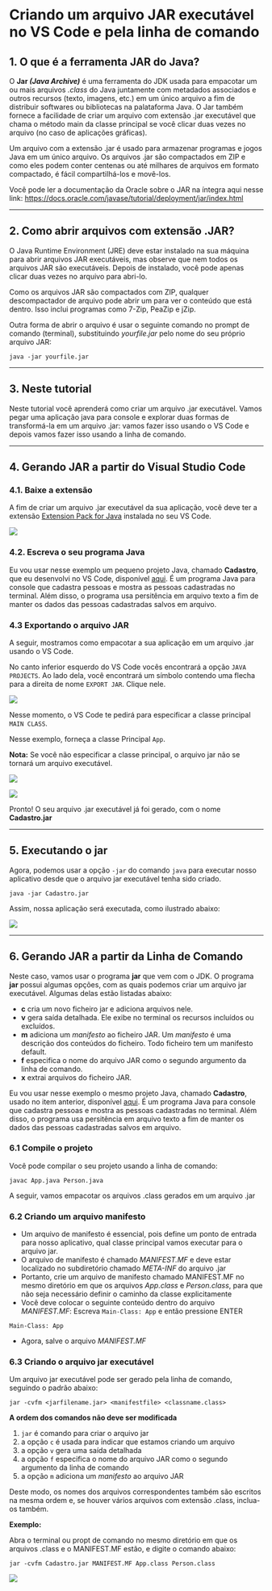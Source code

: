 # Criando um arquivo JAR executável no VS Code e pela linha de comando

## 1. O que é a ferramenta JAR do Java?

O **Jar *(Java Archive)*** é uma ferramenta do JDK usada para empacotar um ou mais arquivos *.class* do Java juntamente com metadados associados e outros recursos (texto, imagens, etc.) em um único arquivo a fim de distribuir softwares ou bibliotecas na palataforma Java. O Jar também fornece a facilidade de criar um arquivo com extensão .jar executável que chama o método main da classe principal se você clicar duas vezes no arquivo (no caso de aplicações gráficas).

Um arquivo com a extensão .jar é usado para armazenar programas e jogos Java em um único arquivo. Os arquivos .jar são compactados em ZIP e como eles podem conter centenas ou até milhares de arquivos em formato compactado, é fácil compartilhá-los e movê-los.

Você pode ler a documentação da Oracle sobre o JAR na íntegra aqui nesse link: https://docs.oracle.com/javase/tutorial/deployment/jar/index.html

---

## 2. Como abrir arquivos com extensão .JAR?

O Java Runtime Environment (JRE) deve estar instalado na sua máquina para abrir arquivos JAR executáveis, mas observe que nem todos os arquivos JAR são executáveis. Depois de instalado, você pode apenas clicar duas vezes no arquivo para abri-lo.

Como os arquivos JAR são compactados com ZIP, qualquer descompactador de arquivo pode abrir um para ver o conteúdo que está dentro. Isso inclui programas como 7-Zip, PeaZip e jZip.

Outra forma de abrir o arquivo é usar o seguinte comando no prompt de comando (terminal), substituindo *yourfile.jar* pelo nome do seu próprio arquivo JAR:

`java -jar yourfile.jar`

---

## 3. Neste tutorial

Neste tutorial você aprenderá como criar um arquivo .jar executável. Vamos pegar uma aplicação java para console e explorar duas formas de transformá-la em um arquivo .jar: vamos fazer isso usando o VS Code e depois vamos fazer isso usando a linha de comando.

---

## 4. Gerando JAR a partir do Visual Studio Code

### 4.1. Baixe a extensão

A fim de criar um arquivo .jar executável da sua aplicação, você deve ter a extensão [Extension Pack for Java](https://marketplace.visualstudio.com/items?itemName=vscjava.vscode-java-pack) instalada no seu VS Code.

![](images/img01.png)

### 4.2. Escreva o seu programa Java

Eu vou usar nesse exemplo um pequeno projeto Java, chamado **Cadastro**, que eu desenvolvi no VS Code, disponível [aqui](Cadastro).
É um programa Java para console que cadastra pessoas e mostra as pessoas cadastradas no terminal. Além disso, o programa usa persitência em arquivo texto a fim de manter os dados das pessoas cadastradas salvos em arquivo.

### 4.3 Exportando o arquivo JAR

A seguir, mostramos como empacotar a sua aplicação em um arquivo .jar usando o VS Code.

No canto inferior esquerdo do VS Code vocês encontrará a opção `JAVA PROJECTS`. Ao lado dela, você encontrará um símbolo contendo uma flecha para a direita de nome `EXPORT JAR`. Clique nele.

![](images/img02.png)

Nesse momento, o VS Code te pedirá para especificar a classe principal `MAIN CLASS`.

Nesse exemplo, forneça a classe Principal `App`.

**Nota:** Se você não especificar a classe principal, o arquivo jar não se tornará um arquivo executável.

![](images/img03.png)

![](images/img04.png)

Pronto! O seu arquivo .jar executável já foi gerado, com o nome **Cadastro.jar**


---

## 5. Executando o jar

Agora, podemos usar a opção `-jar` do comando `java` para executar nosso aplicativo desde que o arquivo jar executável tenha sido criado.

```
java -jar Cadastro.jar
```

Assim, nossa aplicação será executada, como ilustrado abaixo:

![](images/img06.png)

---

## 6. Gerando JAR a partir da Linha de Comando

Neste caso, vamos usar o programa **jar** que vem com o JDK. O programa **jar** possui algumas opções, com as quais podemos criar um arquivo jar executável. Algumas delas estão listadas abaixo:

- **c** cria um novo ficheiro jar e adiciona arquivos nele.
- **v** gera saída detalhada. Ele exibe no terminal os recursos incluídos ou excluídos.
- **m** adiciona um *manifesto* ao ficheiro JAR. Um *manifesto* é uma descrição dos conteúdos do ficheiro. Todo ficheiro tem um manifesto default.
- **f** especifica o nome do arquivo JAR como o segundo argumento da linha de comando.
- **x** extrai arquivos do ficheiro JAR.

Eu vou usar nesse exemplo o mesmo projeto Java, chamado **Cadastro**, usado no item anterior, disponível [aqui](Cadastro). É um programa Java para console que cadastra pessoas e mostra as pessoas cadastradas no terminal. Além disso, o programa usa persitência em arquivo texto a fim de manter os dados das pessoas cadastradas salvos em arquivo.

### 6.1 Compile o projeto

Você pode compilar o seu projeto usando a linha de comando:

`javac App.java Person.java`

A seguir, vamos empacotar os arquivos .class gerados em um arquivo .jar

### 6.2 Criando um arquivo manifesto

- Um arquivo de manifesto é essencial, pois define um ponto de entrada para nosso aplicativo, qual classe principal vamos executar para o arquivo jar.
- O arquivo de manifesto é chamado *MANIFEST.MF* e deve estar localizado no subdiretório chamado *META-INF* do arquivo .jar
- Portanto, crie um arquivo de manifesto chamado MANIFEST.MF no mesmo diretório em que os arquivos *App.class* e *Person.class*, para que não seja necessário definir o caminho da classe explicitamente
- Você deve colocar o seguinte conteúdo dentro do arquivo *MANIFEST.MF*: Escreva `Main-Class: App` e então pressione ENTER

```
Main-Class: App

```

- Agora, salve o arquivo *MANIFEST.MF* 

### 6.3 Criando o arquivo jar executável

Um arquivo jar executável pode ser gerado pela linha de comando, seguindo o padrão abaixo:

```
jar -cvfm <jarfilename.jar> <manifestfile> <classname.class>
```

**A ordem dos comandos não deve ser modificada**
1. `jar` é comando para criar o arquivo jar
2. a opção `c` é usada para indicar que estamos criando um arquivo
3. a opção `v` gera uma saída detalhada
4. a opção `f` especifica o nome do arquivo JAR como o segundo argumento da linha de comando
5. a opção `m` adiciona um *manifesto* ao arquivo JAR

Deste modo, os nomes dos arquivos correspondentes também são escritos na mesma ordem e, se houver vários arquivos com extensão .class, inclua-os também.

**Exemplo:**

Abra o terminal ou propt de comando no mesmo diretório em que os arquivos .class e o MANIFEST.MF estão, e digite o comando abaixo:

```
jar -cvfm Cadastro.jar MANIFEST.MF App.class Person.class
```

![](images/img05.png)

